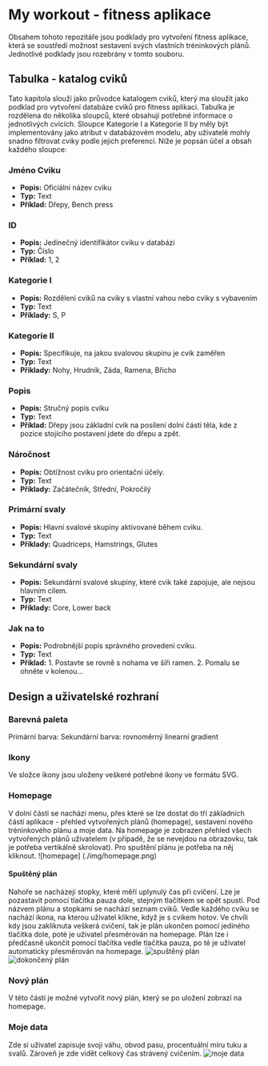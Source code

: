 # My workout - fitness aplikace
Obsahem tohoto repozitáře jsou podklady pro vytvoření fitness aplikace, která se soustředí možnost sestavení svých vlastních tréninkových plánů. Jednotlivé podklady jsou rozebrány v tomto souboru.

## Tabulka - katalog cviků
Tato kapitola slouží jako průvodce katalogem cviků, který ma sloužit jako podklad pro vytvoření databáze cviků pro fitness aplikaci. Tabulka je rozdělena do několika sloupců, které obsahují potřebné informace o jednotlivých cvicích. Sloupce Kategorie I a Kategorie II by měly být implementovány jako atribut v databázovém modelu, aby uživatelé mohly snadno filtrovat cviky podle jejich preferencí. Níže je popsán účel a obsah každého sloupce:
### Jméno Cviku
- **Popis:** Oficiální název cviku
- **Typ:** Text
- **Příklad:** Dřepy, Bench press

### ID
- **Popis:** Jedinečný identifikátor cviku v databázi
- **Typ:** Číslo
- **Příklad:** 1, 2

### Kategorie I
- **Popis:** Rozdělení cviků na cviky s vlastní vahou nebo cviky s vybavením
- **Typ:** Text
- **Příklady:** S, P

### Kategorie II
- **Popis:** Specifikuje, na jakou svalovou skupinu je cvik zaměřen
- **Typ:** Text
- **Příklady:** Nohy, Hrudník, Záda, Ramena, Břicho

### Popis
- **Popis:** Stručný popis cviku
- **Typ:** Text
- **Příklad:** Dřepy jsou základní cvik na posílení dolní části těla, kde z pozice stojícího postavení  jdete do dřepu a zpět.

### Náročnost
- **Popis:** Obtížnost cviku pro orientační účely.
- **Typ:** Text
- **Příklady:** Začátečník, Střední, Pokročilý

### Primární svaly
- **Popis:** Hlavní svalové skupiny aktivované během cviku.
- **Typ:** Text
- **Příklady:** Quadriceps, Hamstrings, Glutes

### Sekundární svaly
- **Popis:** Sekundární svalové skupiny, které cvik také zapojuje, ale nejsou hlavním cílem.
- **Typ:** Text
- **Příklady:** Core, Lower back

### Jak na to
- **Popis:** Podrobnější popis správného provedení cviku.
- **Typ:** Text
- **Příklad:** 1. Postavte se rovně s nohama ve šíři ramen. 2. Pomalu se ohněte v kolenou...

## Design a uživatelské rozhraní

### Barevná paleta
Primární barva:
Sekundární barva: rovnoměrný linearní gradient
### Ikony
Ve složce ikony jsou uloženy veškeré potřebné ikony ve formátu SVG.
### Homepage
V dolní části se nachází menu, přes které se lze dostat do tří základních částí aplikace - přehled vytvořených plánů (homepage), sestavení nového tréninkového plánu a moje data.
Na homepage je zobrazen přehled všech vytvořených plánů uživatelem (v případě, že se nevejdou na obrazovku, tak je potřeba vertikálně skrolovat). Pro spuštění plánu je potřeba na něj kliknout.
![homepage] (./img/homepage.png)

#### Spuštěný plán
Nahoře se nacházejí stopky, které měří uplynulý čas při cvičení. Lze je pozastavit pomocí tlačítka pauza dole, stejným tlačítkem se opět spustí. Pod názvem plánu a stopkami se nachází seznam cviků. Vedle každého cviku se nachází ikona, na kterou uživatel klikne, když je s cvikem hotov. Ve chvíli kdy jsou zakliknuta veškerá cvičení, tak je plán ukončen pomocí jediného tlačítka dole, poté je uživatel přesměrován na homepage. Plán lze i předčasně ukončit pomocí tlačítka vedle tlačítka pauza, po té je uživatel automaticky přesměrován na homepage.
![spuštěný plán]()
![dokončený plán]()

### Nový plán
V této části je možné vytvořit nový plán, který se po uložení zobrazí na homepage.

### Moje data
Zde si uživatel zapisuje svoji váhu, obvod pasu, procentuální míru tuku a svalů. Zároveň je zde vidět celkový čas strávený cvičením.
![moje data]()



